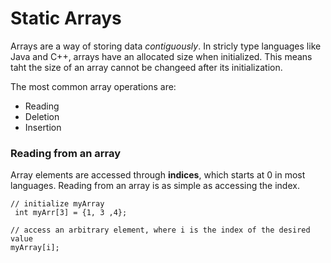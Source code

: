 # Static Arrays
Arrays are a way of storing data *contiguously*. In stricly type languages like Java and C++, arrays have an allocated size when initialized. This means taht the size of an array cannot be changeed after its initialization.  

The most common array operations are:
- Reading
- Deletion
- Insertion

### Reading from an array
Array elements are accessed through **indices**, which starts at 0 in most languages. Reading from an array is as simple as accessing the index. 
```
// initialize myArray
 int myArr[3] = {1, 3 ,4};

// access an arbitrary element, where i is the index of the desired value
myArray[i];
```